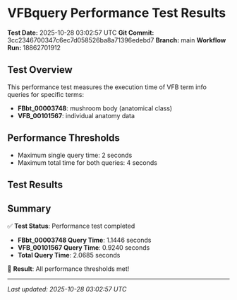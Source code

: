 # VFBquery Performance Test Results

**Test Date:** 2025-10-28 03:02:57 UTC
**Git Commit:** 3cc2346700347c6ec7d058526ba8a71396edebd7
**Branch:** main
**Workflow Run:** 18862701912

## Test Overview

This performance test measures the execution time of VFB term info queries for specific terms:

- **FBbt_00003748**: mushroom body (anatomical class)
- **VFB_00101567**: individual anatomy data

## Performance Thresholds

- Maximum single query time: 2 seconds
- Maximum total time for both queries: 4 seconds

## Test Results



## Summary

✅ **Test Status**: Performance test completed

- **FBbt_00003748 Query Time**: 1.1446 seconds
- **VFB_00101567 Query Time**: 0.9240 seconds
- **Total Query Time**: 2.0685 seconds

🎉 **Result**: All performance thresholds met!

---
*Last updated: 2025-10-28 03:02:57 UTC*
